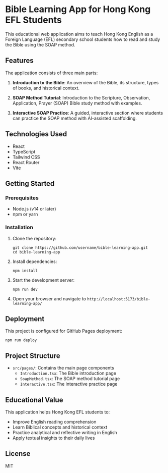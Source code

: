 # Bible Learning App for Hong Kong EFL Students

This educational web application aims to teach Hong Kong English as a Foreign Language (EFL) secondary school students how to read and study the Bible using the SOAP method.

## Features

The application consists of three main parts:

1. **Introduction to the Bible**: An overview of the Bible, its structure, types of books, and historical context.

2. **SOAP Method Tutorial**: Introduction to the Scripture, Observation, Application, Prayer (SOAP) Bible study method with examples.

3. **Interactive SOAP Practice**: A guided, interactive section where students can practice the SOAP method with AI-assisted scaffolding.

## Technologies Used

- React
- TypeScript
- Tailwind CSS
- React Router
- Vite

## Getting Started

### Prerequisites

- Node.js (v14 or later)
- npm or yarn

### Installation

1. Clone the repository:
   ```
   git clone https://github.com/username/bible-learning-app.git
   cd bible-learning-app
   ```

2. Install dependencies:
   ```
   npm install
   ```

3. Start the development server:
   ```
   npm run dev
   ```

4. Open your browser and navigate to `http://localhost:5173/bible-learning-app/`

## Deployment

This project is configured for GitHub Pages deployment:

```
npm run deploy
```

## Project Structure

- `src/pages/`: Contains the main page components
  - `Introduction.tsx`: The Bible introduction page
  - `SoapMethod.tsx`: The SOAP method tutorial page
  - `Interactive.tsx`: The interactive practice page

## Educational Value

This application helps Hong Kong EFL students to:

- Improve English reading comprehension
- Learn Biblical concepts and historical context
- Practice analytical and reflective writing in English
- Apply textual insights to their daily lives

## License

MIT
